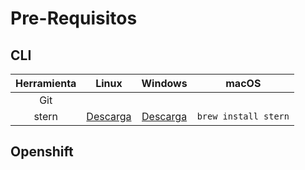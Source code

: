 # Pre-Requisitos

## CLI

| Herramienta | Linux | Windows | macOS |
| :-: | :-: | :-: | :-: |  
| Git | 
| stern | [Descarga](https://github.com/wercker/stern/releases/download/1.11.0/stern_linux_amd64) | [Descarga](https://github.com/wercker/stern/releases/download/1.11.0/stern_windows_amd64.exe) | `brew install stern`

## Openshift